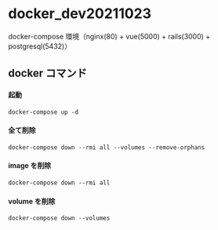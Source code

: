 # docker_dev20211023

docker-compose 環境（nginx(80) + vue(5000) + rails(3000) + postgresql(5432)）

## docker コマンド

#### 起動

```
docker-compose up -d
```

#### 全て削除

```
docker-compose down --rmi all --volumes --remove-orphans
```

#### image を削除

```
docker-compose down --rmi all
```

#### volume を削除

```
docker-compose down --volumes
```
